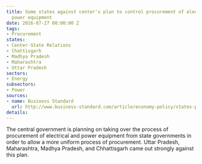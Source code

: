 ```yaml
---
title: Some states against center's plan to control procurement of electrical and
  power equipment
date: 2016-07-27 00:00:00 Z
tags:
- Procurement
states:
- Center-State Relations
- Chattisgarh
- Madhya Pradesh
- Maharashtra
- Uttar Pradesh
sectors:
- Energy
subsectors:
- Power
sources:
- name: Business Standard
  url: http://www.business-standard.com/article/economy-policy/states-pull-the-plug-on-mega-power-equipment-tender-116072100001_1.html
details: 
---
```


The central government is planning on taking over the process of procurement of electrical and power equipment from state governments in order to allow a more uniform process of procurement. Uttar Pradesh, Maharashtra, Madhya Pradesh, and Chhattisgarh came out strongly against this plan.
